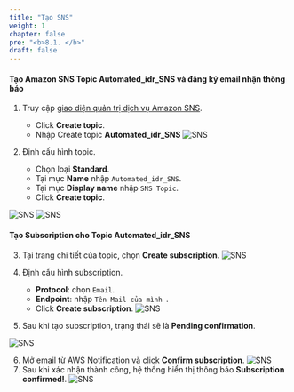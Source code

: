 ```yaml
---
title: "Tạo SNS"
weight: 1
chapter: false
pre: "<b>8.1. </b>"
draft: false
---
```



#### Tạo Amazon SNS Topic **Automated_idr_SNS** và đăng ký email nhận thông báo
1. Truy cập [giao diện quản trị dịch vụ Amazon SNS](https://console.aws.amazon.com/sns/v3/home).
   + Click **Create topic**.
   + Nhập Create topic **Automated_idr_SNS**
![SNS](/000058-SessionManager/images/8.SNS/1.png)

2. Định cấu hình topic.
   + Chọn loại **Standard**.
   + Tại mục **Name** nhập `Automated_idr_SNS`.
   + Tại mục **Display name** nhập `SNS Topic`.
   + Click **Create topic**.

![SNS](/000058-SessionManager/images/8.SNS/2.png)
![SNS](/000058-SessionManager/images/8.SNS/3.png)
#### Tạo Subscription cho Topic **Automated_idr_SNS**
3. Tại trang chi tiết của topic, chọn **Create subscription**.
![SNS](/000058-SessionManager/images/8.SNS/4.png)


4. Định cấu hình subscription.
   + **Protocol**: chọn `Email`.
   + **Endpoint**: nhập `Tên Mail của mình `.
   + Click **Create subscription**.
![SNS](/000058-SessionManager/images/8.SNS/5.png)

5. Sau khi tạo subscription, trạng thái sẽ là **Pending confirmation**.

![SNS](/000058-SessionManager/images/8.SNS/6.png)

6. Mở email từ AWS Notification và click **Confirm subscription**.
![SNS](/000058-SessionManager/images/8.SNS/7.png)
7. Sau khi xác nhận thành công, hệ thống hiển thị thông báo **Subscription confirmed!**.
![SNS](/000058-SessionManager/images/8.SNS/8.png)
